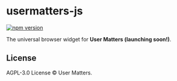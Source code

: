 # usermatters-js

[![npm version](https://badgen.net/npm/v/usermatters-js)](https://npm.im/usermatters-js)

The universal browser widget for **User Matters (launching soon!)**.

## License

AGPL-3.0 License &copy; User Matters.
